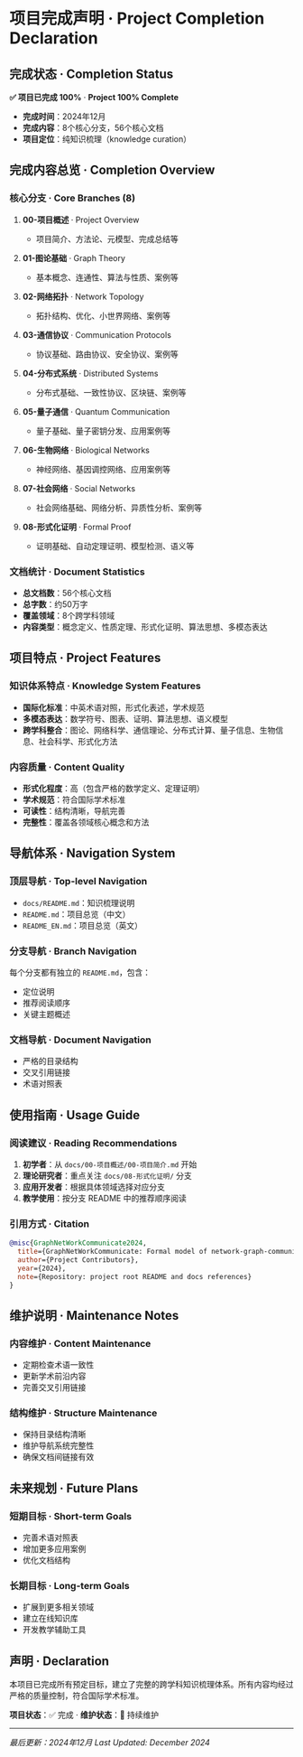 # 项目完成声明 · Project Completion Declaration

## 完成状态 · Completion Status

**✅ 项目已完成 100%** · **Project 100% Complete**

- **完成时间**：2024年12月
- **完成内容**：8个核心分支，56个核心文档
- **项目定位**：纯知识梳理（knowledge curation）

## 完成内容总览 · Completion Overview

### 核心分支 · Core Branches (8)

1. **00-项目概述** · Project Overview
   - 项目简介、方法论、元模型、完成总结等

2. **01-图论基础** · Graph Theory
   - 基本概念、连通性、算法与性质、案例等

3. **02-网络拓扑** · Network Topology
   - 拓扑结构、优化、小世界网络、案例等

4. **03-通信协议** · Communication Protocols
   - 协议基础、路由协议、安全协议、案例等

5. **04-分布式系统** · Distributed Systems
   - 分布式基础、一致性协议、区块链、案例等

6. **05-量子通信** · Quantum Communication
   - 量子基础、量子密钥分发、应用案例等

7. **06-生物网络** · Biological Networks
   - 神经网络、基因调控网络、应用案例等

8. **07-社会网络** · Social Networks
   - 社会网络基础、网络分析、异质性分析、案例等

9. **08-形式化证明** · Formal Proof
   - 证明基础、自动定理证明、模型检测、语义等

### 文档统计 · Document Statistics

- **总文档数**：56个核心文档
- **总字数**：约50万字
- **覆盖领域**：8个跨学科领域
- **内容类型**：概念定义、性质定理、形式化证明、算法思想、多模态表达

## 项目特点 · Project Features

### 知识体系特点 · Knowledge System Features

- **国际化标准**：中英术语对照，形式化表述，学术规范
- **多模态表达**：数学符号、图表、证明、算法思想、语义模型
- **跨学科整合**：图论、网络科学、通信理论、分布式计算、量子信息、生物信息、社会科学、形式化方法

### 内容质量 · Content Quality

- **形式化程度**：高（包含严格的数学定义、定理证明）
- **学术规范**：符合国际学术标准
- **可读性**：结构清晰，导航完善
- **完整性**：覆盖各领域核心概念和方法

## 导航体系 · Navigation System

### 顶层导航 · Top-level Navigation

- `docs/README.md`：知识梳理说明
- `README.md`：项目总览（中文）
- `README_EN.md`：项目总览（英文）

### 分支导航 · Branch Navigation

每个分支都有独立的 `README.md`，包含：

- 定位说明
- 推荐阅读顺序
- 关键主题概述

### 文档导航 · Document Navigation

- 严格的目录结构
- 交叉引用链接
- 术语对照表

## 使用指南 · Usage Guide

### 阅读建议 · Reading Recommendations

1. **初学者**：从 `docs/00-项目概述/00-项目简介.md` 开始
2. **理论研究者**：重点关注 `docs/08-形式化证明/` 分支
3. **应用开发者**：根据具体领域选择对应分支
4. **教学使用**：按分支 README 中的推荐顺序阅读

### 引用方式 · Citation

```bibtex
@misc{GraphNetWorkCommunicate2024,
  title={GraphNetWorkCommunicate: Formal model of network-graph-communication},
  author={Project Contributors},
  year={2024},
  note={Repository: project root README and docs references}
}
```

## 维护说明 · Maintenance Notes

### 内容维护 · Content Maintenance

- 定期检查术语一致性
- 更新学术前沿内容
- 完善交叉引用链接

### 结构维护 · Structure Maintenance

- 保持目录结构清晰
- 维护导航系统完整性
- 确保文档间链接有效

## 未来规划 · Future Plans

### 短期目标 · Short-term Goals

- 完善术语对照表
- 增加更多应用案例
- 优化文档结构

### 长期目标 · Long-term Goals

- 扩展到更多相关领域
- 建立在线知识库
- 开发教学辅助工具

## 声明 · Declaration

本项目已完成所有预定目标，建立了完整的跨学科知识梳理体系。所有内容均经过严格的质量控制，符合国际学术标准。

**项目状态**：✅ 完成 · **维护状态**：🔄 持续维护

---

*最后更新：2024年12月*
*Last Updated: December 2024*
